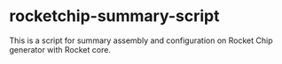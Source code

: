 # rocketchip-summary-script
This is a script for summary assembly and configuration on Rocket Chip generator with Rocket core.
